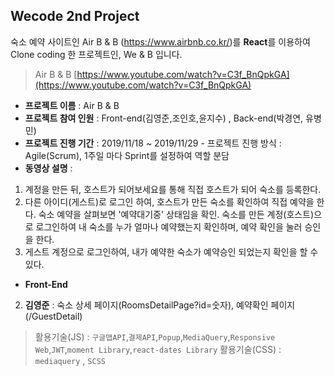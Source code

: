 ## Wecode 2nd Project


숙소 예약 사이트인 Air B & B (https://www.airbnb.co.kr/)를 **React**를 이용하여 Clone coding 한 프로젝트인, We & B 입니다.



> Air B & B
[https://www.youtube.com/watch?v=C3f_BnQpkGA](https://www.youtube.com/watch?v=C3f_BnQpkGA)
- **프로젝트 이름** : Air B & B 
- **프로젝트 참여 인원** : Front-end(김영준,조인호,윤지수) , Back-end(박경연, 유병민) 
- **프로젝트 진행 기간** : 2019/11/18 ~ 2019/11/29 - 프로젝트 진행 방식 : Agile(Scrum), 1주일 마다 Sprint를 설정하여 역할 분담 
- **동영상 설명** : 
1. 계정을 만든 뒤, 호스트가 되어보세요를 통해 직접 호스트가 되어 숙소를 등록한다. 
2. 다른 아이디(게스트)로 로그인 하여, 호스트가 만든 숙소를 확인하여 직접 예약을 한다. 숙소 예약을 살펴보면 '예약대기중' 상태임을 확인. 숙소를 만든 계정(호스트)으로 로그인하여 내 숙소를 누가 얼마나 예약했는지 확인하며, 예약 확인을 눌러 승인을 한다.
3. 게스트 계정으로 로그인하여, 내가 예약한 숙소가 예약승인 되었는지 확인을 할 수 있다.


- **Front-End**

2. **김영준** : 숙소 상세 페이지(RoomsDetailPage?id=숫자), 예약확인 페이지(/GuestDetail)

> 활용기술(JS) : `구글맵API`,`결제API`,`Popup`,`MediaQuery`,`Responsive Web`,`JWT`,`moment Library`,`react-dates Library`
> 활용기술(CSS) : `mediaquery` , `SCSS`
